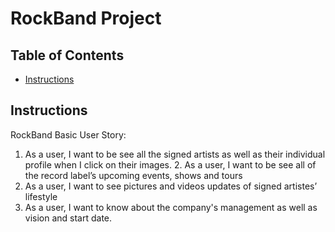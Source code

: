 # RockBand Project

## Table of Contents

* [Instructions](#instructions)

## Instructions

RockBand Basic User Story: 
1. As a user, I want to be see all the signed artists as well as their individual profile when I click on their images. 2. As a user, I want to be see all of the record label’s upcoming events, shows and tours 
3. As a user, I want to see pictures and videos updates of signed artistes’ lifestyle 
4. As a user, I want to know about the company's management as well as vision and start date. 

